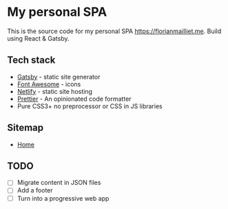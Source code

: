 # My personal SPA

This is the source code for my personal SPA https://florianmailliet.me.
Build using React & Gatsby.

## Tech stack

- [Gatsby](https://gatsbyjs.org/) - static site generator
- [Font Awesome](https://fontawesome.com/) - icons
- [Netlify](https://www.netlify.com/) - static site hosting
- [Prettier](https://prettier.io/) - An opinionated code formatter
- Pure CSS3+ no preprocessor or CSS in JS libraries

## Sitemap

- [Home](https://florianmailliet.me)

## TODO

- [ ] Migrate content in JSON files
- [ ] Add a footer
- [ ] Turn into a progressive web app
